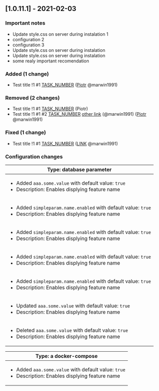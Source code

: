 <!-- @formatter:off -->
<!-- noinspection -->
<!-- Prevents auto format, for JetBrains IDE File > Settings > Editor > Code Style (Formatter Tab) > Turn formatter on/off with markers in code comments  -->

<!-- This file is automatically generate by logchange tool 🌳 🪓 => 🪵 -->
<!-- Visit https://github.com/logchange/logchange and leave a star 🌟 -->
<!-- !!! ⚠️ DO NOT MODIFY THIS FILE, YOUR CHANGES WILL BE LOST ⚠️ !!! -->


[1.0.11.1] - 2021-02-03
-----------------------

### Important notes

- Update style.css on server during instalation 1
- configuration 2
- configuration 3
- Update style.css on server during instalation
- Update style.css on server during instalation
- some realy important recomendation

### Added (1 change)

- Test title !1 #1 [TASK_NUMBER](https://www.google.pl) ([Piotr](https://github.com/marwin1991) @marwin1991)

### Removed (2 changes)

- Test title !1 #1 [TASK_NUMBER](https://www.google.pl) (Piotr)
- Test title !1 #1 #2 [TASK_NUMBER](https://www.google.pl) [other link](https://www.google.pl) (@marwin1991) ([Piotr](https://github.com/marwin1991) @marwin1991)

### Fixed (1 change)

- Test title !1 #1 [TASK_NUMBER](https://www.google.pl) ([LINK](https://github.com/marwin1991) @marwin1991)

### Configuration changes

| Type: database parameter                                                                                                          |
| --------------------------------------------------------------------------------------------------------------------------------- |
| <ul><li>Added `aaa.some.value` with default value: `true`</li><li>Description: Enables displying feature name</li></ul>           |
| <ul><li>Added `simpleparam.name.enabled` with default value: `true`</li><li>Description: Enables displying feature name</li></ul> |
| <ul><li>Added `simpleparam.name.enabled` with default value: `true`</li><li>Description: Enables displying feature name</li></ul> |
| <ul><li>Added `simpleparam.name.enabled` with default value: `true`</li><li>Description: Enables displying feature name</li></ul> |
| <ul><li>Added `simpleparam.name.enabled` with default value: `true`</li><li>Description: Enables displying feature name</li></ul> |
| <ul><li>Updated `aaa.some.value` with default value: `true`</li><li>Description: Enables displying feature name</li></ul>         |
| <ul><li>Deleted `aaa.some.value` with default value: `true`</li><li>Description: Enables displying feature name</li></ul>         |

| Type: a docker-compose                                                                                                  |
| ----------------------------------------------------------------------------------------------------------------------- |
| <ul><li>Added `aaa.some.value` with default value: `true`</li><li>Description: Enables displying feature name</li></ul> |


